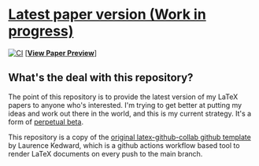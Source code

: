 # [Latest paper version (Work in progress)](https://github.com/morganrivers/whale_translation/blob/previews/master/paper.pdf)

[![CI](https://github.com/morganrivers/whale_translation/actions/workflows/CI.yml/badge.svg)](https://github.com/morganrivers/whale_translation/actions/workflows/CI.yml) [[__View Paper Preview__](https://github.com/morganrivers/whale_translation/blob/previews/master/paper.pdf)]


## What's the deal with this repository?
The point of this repository is to provide the latest version of my LaTeX papers to anyone who's interested. I'm trying to get better at putting my ideas and work out there in the world, and this is my current strategy. It's a form of [perpetual beta](https://en.wikipedia.org/wiki/Perpetual_beta).

This repository is a copy of the [original latex-github-collab github template](https://github.com/LKedward/latex-github-collab) by Laurence Kedward, which is a github actions workflow based tool to render LaTeX documents on every push to the main branch.

